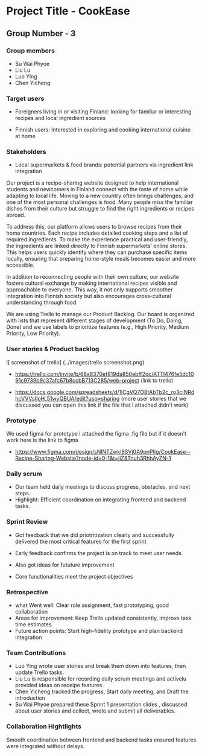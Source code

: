 # Project Title - CookEase
## Group Number - 3
### Group members
- Su Wai Phyoe
- Liu Lu
- Luo Ying
- Chen Yicheng

### Target users
- Foreigners living in or visiting Finland: looking for familiar or interesting recipes and local ingredient sources

- Finnish users: Interested in exploring and cooking international cuisine at home

### Stakeholders
- Local supermarkets & food brands: potential partners via ingredient link integration

Our project is a recipe-sharing website designed to help international students and newcomers in Finland connect with the taste of home while adapting to local life. Moving to a new country often brings challenges, and one of the most personal challenges is food. Many people miss the familiar dishes from their culture but struggle to find the right ingredients or recipes abroad.

To address this, our platform allows users to browse recipes from their home countries. Each recipe includes detailed cooking steps and a list of required ingredients. To make the experience practical and user-friendly, the ingredients are linked directly to Finnish supermarkets’ online stores. This helps users quickly identify where they can purchase specific items locally, ensuring that preparing home-style meals becomes easier and more accessible.

In addition to reconnecting people with their own culture, our website fosters cultural exchange by making international recipes visible and approachable to everyone. This way, it not only supports smoother integration into Finnish society but also encourages cross-cultural understanding through food.

We are using Trello to manage our Product Backlog. Our board is organized with lists that represent different stages of development (To Do, Doing, Done) and we use labels to prioritize features (e.g., High Priority, Medium Priority, Low Priority).

### User stories & Product backlog

![ screenshot of trello] (../images/trello screenshot.png)

- https://trello.com/invite/b/68a8370ef819da850ebff2dc/ATTI476fe5dc1091c9739b9c37afc67b8ccbB713C285/web-project (link to trello)

- https://docs.google.com/spreadsheets/d/1lCgVQ7O8tAbTb2c_ro3cINRdhcVVVsIIoH_51wyQBUA/edit?usp=sharing  (more user stories that we discussed you can open this link if the file that I attached didn't work)

### Prototype

We used figma for prototype
I attached the figma .fig file but if it doesn't work here is the link to figma

- https://www.figma.com/design/sNlNTZwkl8SVj0A9pnPIig/CookEase--Recipe-Sharing-Website?node-id=0-1&t=jjZ8Tnuh3RhhAyZN-1
 
### Daily scrum

- Our team held daily meetings to discuss progress, obstacles, and next steps.
- Highlight: Efficient coordination on integrating frontend and backend tasks.


### Sprint Review

- Got feedback that we did priotritization clearly and successfully delivered the most critical features for the first sprint

- Early feedback confirms the project is on track to meet user needs.

- Also got ideas for fututure improvement 

- Core functionalities meet the project objectives

### Retrospective

- what Went well: Clear  role assignment, fast prototyping, good collaboration
- Areas for improvement:  Keep Trello updated consistently, improve task time estimates.
- Future action points: Start high-fidelity prototype and plan backend integration

### Team Contributions

* Luo Ying wrote user stories and break them down into features, then update Trello tasks.
* Liu Lu  is responsible for recording daily scrum meetings and activelu provided ideas on receipe features
* Chen Yicheng tracked the progress,  Start daily meeting, and Draft the introduction
* Su Wai Phyoe prepared these Sprint 1 presentation slides , discussed about user stories and collect, wrote and submit all deliverables.

### Collaboration Hightlights
Smooth coordination between frontend and backend tasks ensured features were integrated without delays.






